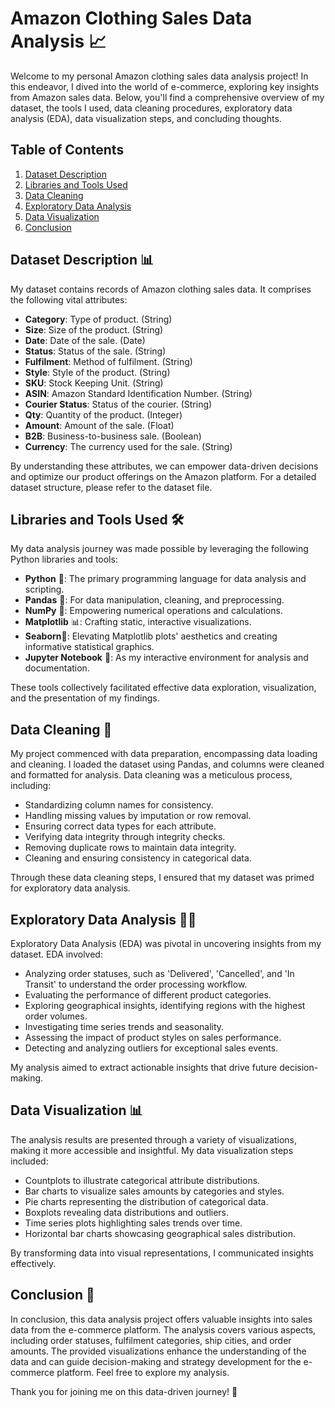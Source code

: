# Amazon Clothing Sales Data Analysis 📈

Welcome to my personal Amazon clothing sales data analysis project! In this endeavor, I dived into the world of e-commerce, exploring key insights from Amazon sales data. Below, you'll find a comprehensive overview of my dataset, the tools I used, data cleaning procedures, exploratory data analysis (EDA), data visualization steps, and concluding thoughts.

## Table of Contents
1. [Dataset Description](#dataset-description)
2. [Libraries and Tools Used](#libraries-and-tools-used)
3. [Data Cleaning](#data-cleaning)
4. [Exploratory Data Analysis](#exploratory-data-analysis)
5. [Data Visualization](#data-visualization)
6. [Conclusion](#conclusion)

## Dataset Description 📊

My dataset contains records of Amazon clothing sales data. It comprises the following vital attributes:

- **Category**: Type of product. (String)
- **Size**: Size of the product. (String)
- **Date**: Date of the sale. (Date)
- **Status**: Status of the sale. (String)
- **Fulfilment**: Method of fulfilment. (String)
- **Style**: Style of the product. (String)
- **SKU**: Stock Keeping Unit. (String)
- **ASIN**: Amazon Standard Identification Number. (String)
- **Courier Status**: Status of the courier. (String)
- **Qty**: Quantity of the product. (Integer)
- **Amount**: Amount of the sale. (Float)
- **B2B**: Business-to-business sale. (Boolean)
- **Currency**: The currency used for the sale. (String)

By understanding these attributes, we can empower data-driven decisions and optimize our product offerings on the Amazon platform. For a detailed dataset structure, please refer to the dataset file.

## Libraries and Tools Used 🛠️

My data analysis journey was made possible by leveraging the following Python libraries and tools:

- **Python** 🐍: The primary programming language for data analysis and scripting.
- **Pandas** 🐼: For data manipulation, cleaning, and preprocessing.
- **NumPy** 🔢: Empowering numerical operations and calculations.
- **Matplotlib** 📊: Crafting static, interactive visualizations.
- **Seaborn**🌈: Elevating Matplotlib plots' aesthetics and creating informative statistical graphics.
- **Jupyter Notebook** 📓: As my interactive environment for analysis and documentation.

These tools collectively facilitated effective data exploration, visualization, and the presentation of my findings.

## Data Cleaning 🧹

My project commenced with data preparation, encompassing data loading and cleaning. I loaded the dataset using Pandas, and columns were cleaned and formatted for analysis. Data cleaning was a meticulous process, including:

- Standardizing column names for consistency.
- Handling missing values by imputation or row removal.
- Ensuring correct data types for each attribute.
- Verifying data integrity through integrity checks.
- Removing duplicate rows to maintain data integrity.
- Cleaning and ensuring consistency in categorical data.

Through these data cleaning steps, I ensured that my dataset was primed for exploratory data analysis.

## Exploratory Data Analysis 🕵️‍♂️

Exploratory Data Analysis (EDA) was pivotal in uncovering insights from my dataset. EDA involved:

- Analyzing order statuses, such as 'Delivered', 'Cancelled', and 'In Transit' to understand the order processing workflow.
- Evaluating the performance of different product categories.
- Exploring geographical insights, identifying regions with the highest order volumes.
- Investigating time series trends and seasonality.
- Assessing the impact of product styles on sales performance.
- Detecting and analyzing outliers for exceptional sales events.

My analysis aimed to extract actionable insights that drive future decision-making.

## Data Visualization 📊

The analysis results are presented through a variety of visualizations, making it more accessible and insightful. My data visualization steps included:

- Countplots to illustrate categorical attribute distributions.
- Bar charts to visualize sales amounts by categories and styles.
- Pie charts representing the distribution of categorical data.
- Boxplots revealing data distributions and outliers.
- Time series plots highlighting sales trends over time.
- Horizontal bar charts showcasing geographical sales distribution.

By transforming data into visual representations, I communicated insights effectively.

## Conclusion 📝

In conclusion, this data analysis project offers valuable insights into sales data from the e-commerce platform. 
The analysis covers various aspects, including order statuses, fulfilment categories, ship cities, and order amounts. 
The provided visualizations enhance the understanding of the data and can guide decision-making and strategy development for the e-commerce platform.
Feel free to explore my analysis.

Thank you for joining me on this data-driven journey! 🚀
